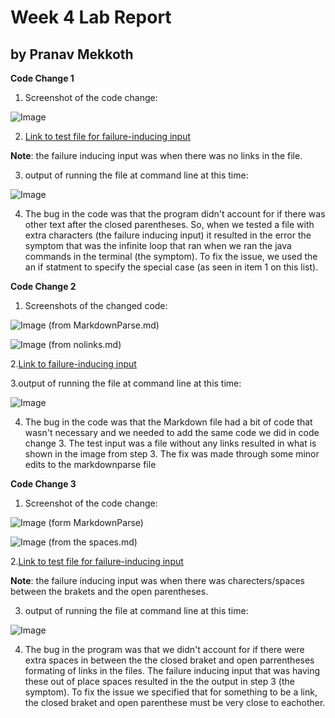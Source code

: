 # Week 4 Lab Report 
## by Pranav Mekkoth

**Code Change 1**

1. Screenshot of the code change:

![Image](https://user-images.githubusercontent.com/97641097/151302386-30e2f546-0172-4150-9ccc-6bfa9aebaffc.png)

2. [Link to test file for failure-inducing input](https://github.com/pranavMekkoth1/markdown-parse/blob/main/links_with_extra_chars.md)

  **Note**: the failure inducing input was when there was no links in the file.

3. output of running the file at command line at this time:

![Image](https://user-images.githubusercontent.com/97641097/151314429-b202b182-e7fe-4d89-83f1-4c80711552b2.png)

4. The bug in the code was that the program didn't account for if there was other text after the closed parentheses. So, when we tested a file with extra characters (the failure inducing input) it resulted in the error the symptom that was the infinite loop that ran when we ran the java commands in the terminal (the symptom). To fix the issue, we used the an if statment to specify the special case (as seen in item 1 on this list).



**Code Change 2**

1. Screenshots of the changed code:

![Image](https://user-images.githubusercontent.com/97641097/151315359-b7bf0671-5cc2-4506-8815-5ecd7d0dbcb1.png) (from MarkdownParse.md)

![Image](https://user-images.githubusercontent.com/97641097/151312525-dc75a7ea-e4d3-44b9-9189-8ee045d877d9.png) (from nolinks.md)

2.[Link to failure-inducing input](https://github.com/pranavMekkoth1/markdown-parse/blob/main/nolinks.md)

3.output of running the file at command line at this time:

![Image](https://user-images.githubusercontent.com/97641097/151304327-3c55daae-4641-4285-abea-2ee2deb7e392.png)

4. The bug in the code was that the Markdown file had a bit of code that wasn't necessary and we needed to add the same code we did in code change 3. The test input was a file without any links resulted in what is shown in the image from step 3. The fix was made through some minor edits to the markdownparse file



**Code Change 3**

1. Screenshot of the code change:

![Image](https://user-images.githubusercontent.com/97641097/151305788-d5b371c8-e731-4786-874d-f7ef42388e05.png) (form MarkdownParse)

![Image](https://user-images.githubusercontent.com/97641097/151313113-6597c9f5-b72d-44cf-a0e8-6d057f1a583b.png) (from the spaces.md)

2.[Link to test file for failure-inducing input](https://github.com/pranavMekkoth1/markdown-parse/blob/main/spaces.md)

  **Note**: the failure inducing input was when there was charecters/spaces between the brakets and the open parentheses.
 
3. output of running the file at command line at this time:

![Image](https://user-images.githubusercontent.com/97641097/151311880-875d48a4-3e49-42e3-8b77-89e5a73e8d1c.png)

4. The bug in the program was that we didn't account for if there were extra spaces in between the the closed braket and open parrentheses formating of links in the files. The failure inducing input that was having these out of place spaces resulted in the the output in step 3 (the symptom). To fix the issue we specified that for something to be a link, the closed braket and open parenthese must be very close to eachother.

